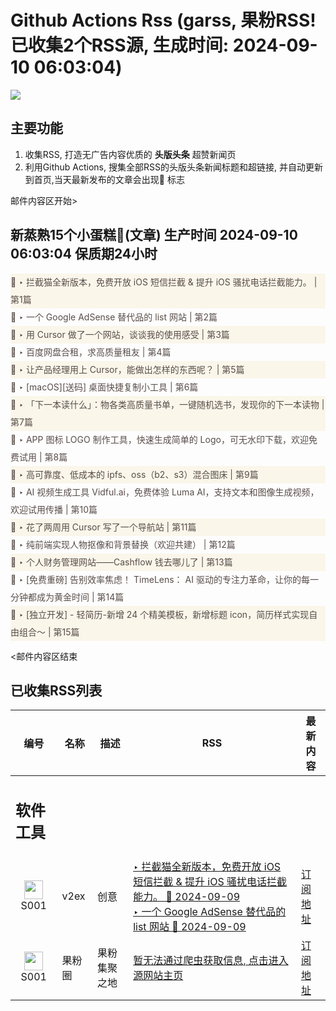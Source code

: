 # Github Actions Rss (garss, 果粉RSS! 已收集2个RSS源, 生成时间: 2024-09-10 06:03:04)

![](https://cdn.jsdelivr.net/gh/xinkeji/garss/_media/ga-rss.png)



## 主要功能
1. 收集RSS, 打造无广告内容优质的 **头版头条** 超赞新闻页
2. 利用Github Actions, 搜集全部RSS的头版头条新闻标题和超链接, 并自动更新到首页,当天最新发布的文章会出现🌈 标志

邮件内容区开始>
<h2>新蒸熟15个小蛋糕🍰(文章) 生产时间 2024-09-10 06:03:04 保质期24小时</h2>

<div style='line-height:3;background-color:#FAF6EA;' ><a href='https://www.v2ex.com/t/1071480#reply1' style="line-height:2;text-decoration:none;display:block;color:#584D49;">🌈 ‣ 拦截猫全新版本，免费开放 iOS 短信拦截 & 提升 iOS 骚扰电话拦截能力。 | 第1篇</a></div><div style='line-height:3;' ><a href='https://www.v2ex.com/t/1071473#reply2' style="line-height:2;text-decoration:none;display:block;color:#584D49;">🌈 ‣ 一个 Google AdSense 替代品的 list 网站 | 第2篇</a></div><div style='line-height:3;background-color:#FAF6EA;' ><a href='https://www.v2ex.com/t/1071447#reply1' style="line-height:2;text-decoration:none;display:block;color:#584D49;">🌈 ‣ 用 Cursor 做了一个网站，谈谈我的使用感受 | 第3篇</a></div><div style='line-height:3;' ><a href='https://www.v2ex.com/t/1071453#reply0' style="line-height:2;text-decoration:none;display:block;color:#584D49;">🌈 ‣ 百度网盘合租，求高质量租友 | 第4篇</a></div><div style='line-height:3;background-color:#FAF6EA;' ><a href='https://www.v2ex.com/t/1071263#reply19' style="line-height:2;text-decoration:none;display:block;color:#584D49;">🌈 ‣ 让产品经理用上 Cursor，能做出怎样的东西呢？ | 第5篇</a></div><div style='line-height:3;' ><a href='https://www.v2ex.com/t/1071353#reply18' style="line-height:2;text-decoration:none;display:block;color:#584D49;">🌈 ‣ [macOS][送码] 桌面快捷复制小工具 | 第6篇</a></div><div style='line-height:3;background-color:#FAF6EA;' ><a href='https://www.v2ex.com/t/1071396#reply3' style="line-height:2;text-decoration:none;display:block;color:#584D49;">🌈 ‣ 「下一本读什么」：物各类高质量书单，一键随机选书，发现你的下一本读物 | 第7篇</a></div><div style='line-height:3;' ><a href='https://www.v2ex.com/t/1071285#reply13' style="line-height:2;text-decoration:none;display:block;color:#584D49;">🌈 ‣ APP 图标 LOGO 制作工具，快速生成简单的 Logo，可无水印下载，欢迎免费试用 | 第8篇</a></div><div style='line-height:3;background-color:#FAF6EA;' ><a href='https://www.v2ex.com/t/1071412#reply2' style="line-height:2;text-decoration:none;display:block;color:#584D49;">🌈 ‣ 高可靠度、低成本的 ipfs、oss（b2、s3）混合图床 | 第9篇</a></div><div style='line-height:3;' ><a href='https://www.v2ex.com/t/1071244#reply6' style="line-height:2;text-decoration:none;display:block;color:#584D49;">🌈 ‣ AI 视频生成工具 Vidful.ai，免费体验 Luma AI，支持文本和图像生成视频，欢迎试用传播 | 第10篇</a></div><div style='line-height:3;background-color:#FAF6EA;' ><a href='https://www.v2ex.com/t/1071187#reply18' style="line-height:2;text-decoration:none;display:block;color:#584D49;">🌈 ‣ 花了两周用 Cursor 写了一个导航站 | 第11篇</a></div><div style='line-height:3;' ><a href='https://www.v2ex.com/t/1071184#reply6' style="line-height:2;text-decoration:none;display:block;color:#584D49;">🌈 ‣ 纯前端实现人物抠像和背景替换（欢迎共建） | 第12篇</a></div><div style='line-height:3;background-color:#FAF6EA;' ><a href='https://www.v2ex.com/t/1071173#reply16' style="line-height:2;text-decoration:none;display:block;color:#584D49;">🌈 ‣ 个人财务管理网站——Cashflow 钱去哪儿了 | 第13篇</a></div><div style='line-height:3;' ><a href='https://www.v2ex.com/t/1071200#reply4' style="line-height:2;text-decoration:none;display:block;color:#584D49;">🌈 ‣ [免费重磅] 告别效率焦虑！ TimeLens： AI 驱动的专注力革命，让你的每一分钟都成为黄金时间 | 第14篇</a></div><div style='line-height:3;background-color:#FAF6EA;' ><a href='https://www.v2ex.com/t/1071226#reply0' style="line-height:2;text-decoration:none;display:block;color:#584D49;">🌈 ‣ [独立开发] - 轻简历-新增 24 个精美模板，新增标题 icon，简历样式实现自由组合～ | 第15篇</a></div>

<邮件内容区结束

## 已收集RSS列表

| 编号 | 名称 | 描述 | RSS | 最新内容 |
| --- | --- | --- | --- | --- |
| <h2 id="软件工具">软件工具</h2> |  |   |  |  |
| <div id="S001" style="text-align: center;"><img src="https://cdn.jsdelivr.net/gh/zhaoolee/garss/_media/favicon/S001.png" width="30px" style="width:30px;height: auto;"/><br><span>S001</span></div> | v2ex | 创意 | [‣ 拦截猫全新版本，免费开放 iOS 短信拦截 & 提升 iOS 骚扰电话拦截能力。 🌈 2024-09-09](https://www.v2ex.com/t/1071480#reply1)<br/>[‣ 一个 Google AdSense 替代品的 list 网站 🌈 2024-09-09](https://www.v2ex.com/t/1071473#reply2) | [订阅地址](https://www.v2ex.com/feed/tab/creative.xml) |
| <div id="S001" style="text-align: center;"><img src="https://cdn.jsdelivr.net/gh/zhaoolee/garss/_media/favicon/S001.png" width="30px" style="width:30px;height: auto;"/><br><span>S001</span></div> | 果粉圈 | 果粉集聚之地 | [暂无法通过爬虫获取信息, 点击进入源网站主页](https://g0f.cn) | [订阅地址](https://g0f.cn/rss.xml) |



